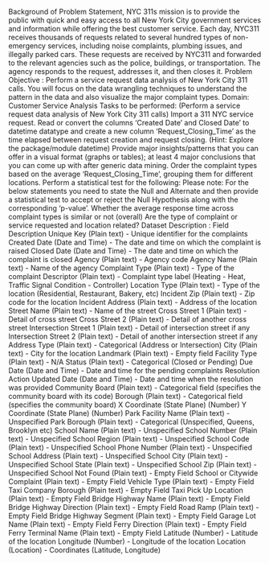 Background of Problem Statement,  NYC 311s mission is to provide the public with quick and easy access to all New York City government services and information while offering the best customer service. Each day, NYC311 receives thousands of requests related to several hundred types of non-emergency services, including noise complaints, plumbing issues, and illegally parked cars. These requests are received by NYC311 and forwarded to the relevant agencies such as the police, buildings, or transportation. The agency responds to the request, addresses it, and then closes it.  Problem Objective :  Perform a service request data analysis of New York City 311 calls. You will focus on the data wrangling techniques to understand the pattern in the data and also visualize the major complaint types. Domain: Customer Service  Analysis Tasks to be performed:  (Perform a service request data analysis of New York City 311 calls)   Import a 311 NYC service request. Read or convert the columns ‘Created Date’ and Closed Date’ to datetime datatype and create a new column ‘Request_Closing_Time’ as the time elapsed between request creation and request closing. (Hint: Explore the package/module datetime) Provide major insights/patterns that you can offer in a visual format (graphs or tables); at least 4 major conclusions that you can come up with after generic data mining. Order the complaint types based on the average ‘Request_Closing_Time’, grouping them for different locations. Perform a statistical test for the following: Please note: For the below statements you need to state the Null and Alternate and then provide a statistical test to accept or reject the Null Hypothesis along with the corresponding ‘p-value’.  Whether the average response time across complaint types is similar or not (overall) Are the type of complaint or service requested and location related? Dataset Description :  Field	Description Unique Key	(Plain text) - Unique identifier for the complaints Created Date	(Date and Time) - The date and time on which the complaint is raised Closed Date	(Date and Time)  - The date and time on which the complaint is closed Agency	(Plain text) - Agency code Agency Name	(Plain text) - Name of the agency Complaint Type	(Plain text) - Type of the complaint Descriptor	(Plain text) - Complaint type label (Heating - Heat, Traffic Signal Condition - Controller) Location Type	(Plain text) - Type of the location (Residential, Restaurant, Bakery, etc) Incident Zip	(Plain text) - Zip code for the location Incident Address	(Plain text) - Address of the location Street Name	(Plain text) - Name of the street Cross Street 1	(Plain text) - Detail of cross street Cross Street 2	(Plain text) - Detail of another cross street Intersection Street 1	(Plain text) - Detail of intersection street if any Intersection Street 2	(Plain text) - Detail of another intersection street if any Address Type	(Plain text) - Categorical (Address or Intersection) City	(Plain text) - City for the location Landmark	(Plain text) - Empty field Facility Type	(Plain text) - N/A Status	(Plain text) - Categorical (Closed or Pending) Due Date	(Date and Time) - Date and time for the pending complaints Resolution Action Updated Date	(Date and Time) - Date and time when the resolution was provided Community Board	(Plain text) - Categorical field (specifies the community board with its code) Borough	(Plain text) - Categorical field (specifies the community board) X Coordinate	(State Plane) (Number) Y Coordinate	(State Plane) (Number) Park Facility Name	(Plain text) - Unspecified Park Borough	(Plain text) - Categorical (Unspecified, Queens, Brooklyn etc) School Name	(Plain text) - Unspecified School Number	(Plain text)  - Unspecified School Region	(Plain text)  - Unspecified School Code	(Plain text)  - Unspecified School Phone Number	(Plain text)  - Unspecified School Address	(Plain text)  - Unspecified School City	(Plain text)  - Unspecified School State	(Plain text)  - Unspecified School Zip	(Plain text)  - Unspecified School Not Found	(Plain text)  - Empty Field School or Citywide Complaint	(Plain text)  - Empty Field Vehicle Type	(Plain text)  - Empty Field Taxi Company Borough	(Plain text)  - Empty Field Taxi Pick Up Location	(Plain text)  - Empty Field Bridge Highway Name	(Plain text)  - Empty Field Bridge Highway Direction	(Plain text)  - Empty Field Road Ramp	(Plain text)  - Empty Field Bridge Highway Segment	(Plain text)  - Empty Field Garage Lot Name	(Plain text)  - Empty Field   Ferry Direction	(Plain text)  - Empty Field Ferry Terminal Name	(Plain text)  - Empty Field Latitude	(Number) - Latitude of the location Longitude	(Number) - Longitude of the location Location	(Location) - Coordinates (Latitude, Longitude)
